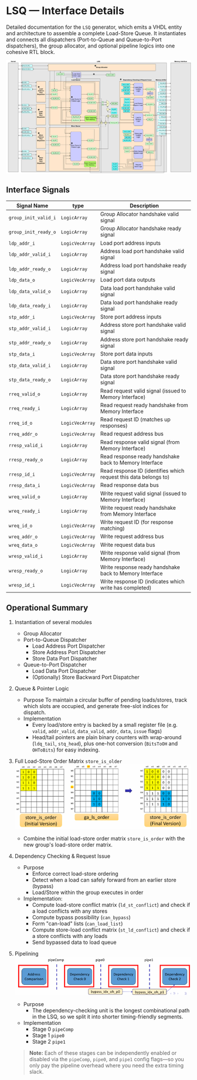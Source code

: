 # LSQ — Interface Details

Detailed documentation for the `LSQ` generator, which emits a VHDL entity and architecture to assemble a complete Load-Store Queue. It instantiates and connects all dispatchers (Port-to-Queue and Queue-to-Port dispatchers), the group allocator, and optional pipeline logics into one cohesive RTL block.

![LSQ](./figs/lsq.png)

## Interface Signals

| Signal Name          | type             | Description                           |
| -------------------- | ---------------- | ------------------------------------- |
| `group_init_valid_i` | `LogicArray`     | Group Allocator handshake valid signal|
| `group_init_ready_o` | `LogicArray`     | Group Allocator handshake ready signal |
| `ldp_addr_i`         | `LogicVecArray`  | Load port address inputs|
| `ldp_addr_valid_i`   | `LogicArray`     | Address load port handshake valid signal  |
| `ldp_addr_ready_o`   | `LogicArray`     | Address load port handshake ready signal |
| `ldp_data_o`         | `LogicVecArray`  | Load port data outputs |
| `ldp_data_valid_o`   | `LogicArray`     | Data load port handshake valid signal|
| `ldp_data_ready_i`   | `LogicArray`     | Data load port handshake ready signal|
| `stp_addr_i`         | `LogicVecArray`  | Store port address inputs|
| `stp_addr_valid_i`   | `LogicArray`     | Address store port handshake valid signal|
| `stp_addr_ready_o`   | `LogicArray`     | Address store port handshake ready signal |
| `stp_data_i`         | `LogicVecArray`  | Store port data inputs|
| `stp_data_valid_i`   | `LogicArray`     | Data store port handshake valid signal |
| `stp_data_ready_o`   | `LogicArray`     | Data store port handshake ready signal  |
| `rreq_valid_o`       | `LogicArray`     | Read request valid signal (issued to Memory Interface) |
| `rreq_ready_i`       | `LogicArray`     | Read request ready handshake from Memory Interface |
| `rreq_id_o`          | `LogicVecArray`  | Read request ID (matches up responses) |
| `rreq_addr_o`        | `LogicVecArray`  | Read request address bus |
| `rresp_valid_i`      | `LogicArray`     | Read response valid signal (from Memory Interface) |
| `rresp_ready_o`      | `LogicArray`     | Read response ready handshake back to Memory Interface |
| `rresp_id_i`         | `LogicVecArray`  | Read response ID (identifies which request this data belongs to)|
| `rresp_data_i`       | `LogicVecArray`  | Read response data bus |
| `wreq_valid_o`       | `LogicArray`     | Write request valid signal (issued to Memory Interface) |
| `wreq_ready_i`       | `LogicArray`     | Write request ready handshake from Memory Interface |
| `wreq_id_o`          | `LogicVecArray`  | Write request ID (for response matching) |
| `wreq_addr_o`        | `LogicVecArray`  | Write request address bus |
| `wreq_data_o`        | `LogicVecArray`  | Write request data bus |
| `wresp_valid_i`      | `LogicArray`     | Write response valid signal (from Memory Interface)|
| `wresp_ready_o`      | `LogicArray`     |	Write response ready handshake back to Memory Interface |
| `wresp_id_i`         | `LogicVecArray`  | Write response ID (indicates which write has completed) |

## Operational Summary

1. Instantiation of several modules
    - Group Allocator
    - Port-to-Queue Dispatcher
        - Load Address Port Dispatcher
        - Store Address Port Dispatcher
        - Store Data Port Dispatcher
    - Queue-to-Port Dispatcher
        - Load Data Port Dispatcher
        - (Optionally) Store Backward Port Dispatcher

2. Queue & Pointer Logic
    - Purpose
        To maintain a circular buffer of pending loads/stores, track which slots are occupied, and generate free-slot indices for dispatch.
    - Implementation
        - Every load/store entry is backed by a small register file (e.g. `valid`, `addr_valid`, `data_valid`, `addr`, `data`, `issue` flags)
        - Head/tail pointers are plain binary counters with wrap-around (`ldq_tail`, `stq_head`), plus one-hot conversion (`BitsToOH` and `OHToBits`) for easy indexing.

3. Full Load-Store Order Matrix `store_is_older`  
![Pipelining](./figs/load_store_order_matrix.png)
    - Combine the initial load-store order matrix `store_is_order` with the new group's load-store order matrix. 

4. Dependency Checking & Request Issue
    - Purpose
        - Enforce correct load-store ordering
        - Detect when a load can safely forward from an earlier store (bypass)
        - Load/Store within the group executes in order
    - Implementation:
        - Compute load-store conflict matrix (`ld_st_conflict`) and check if a load conflicts with any stores
        - Compute bypass possibility (`can_bypass`)
        - Form "can-load" lists (`can_load_list`)
        - Compute store-load conflict matrix (`st_ld_conflict`) and check if a store conflicts with any loads
        - Send bypassed data to load queue

5. Pipelining  
![Pipelining](./figs/pipeline.png)
    - Purpose
        - The dependency-checking unit is the longest combinational path in the LSQ, so we split it into shorter timing-friendly segments.
    - Implementation
        - Stage 0 `pipeComp`
        - Stage 1 `pipe0`
        - Stage 2 `pipe1`

    > **Note:** Each of these stages can be independently enabled or disabled via the `pipeComp`, `pipe0`, and `pipe1` config flags—so you only pay the pipeline overhead where you need the extra timing slack.

